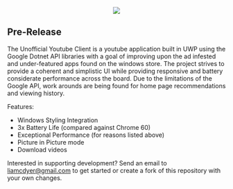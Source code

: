 <p align="center"><img style="max-width:100%;" src="https://raw.githubusercontent.com/Saghen/UWP-Youtube-Twitch-Viewer/master/Images/Manifest/Splashscreen.png"/></p>
<h2>Pre-Release</h2>
The Unofficial Youtube Client is a youtube application built in UWP using the Google Dotnet API libraries with a goal of improving upon the ad infested and under-featured apps found on the windows store. The project strives to provide a coherent and simplistic UI while providing responsive and battery considerate performance across the board. Due to the limitations of the Google API, work arounds are being found for home page recommendations and viewing history.

Features:
 - Windows Styling Integration
 - 3x Battery Life (compared against Chrome 60)
 - Exceptional Performance (for reasons listed above)
 - Picture in Picture mode
 - Download videos

Interested in supporting development?
Send an email to liamcdyer@gmail.com to get started or create a fork of this repository with your own changes.